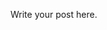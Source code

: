 <!--
.. title: Predicting Recessions
.. slug: predicting-recessions
.. date: 2019-07-21 21:48:01 UTC-05:00
.. tags: 
.. category: 
.. link: 
.. description: 
.. type: text
-->

Write your post here.
